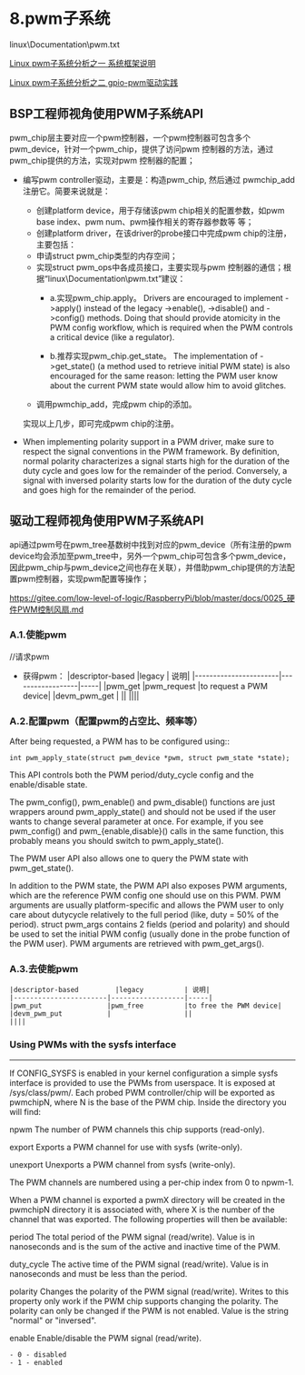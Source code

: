 


# 8.pwm子系统

linux\Documentation\pwm.txt

[Linux pwm子系统分析之一 系统框架说明](https://blog.csdn.net/lickylin/article/details/106449647)

[Linux pwm子系统分析之二 gpio-pwm驱动实践](https://blog.csdn.net/lickylin/article/details/106449675)


## BSP工程师视角使用PWM子系统API

pwm_chip层主要对应一个pwm控制器，一个pwm控制器可包含多个pwm_device，针对一个pwm_chip，提供了访问pwm 控制器的方法，通过pwm_chip提供的方法，实现对pwm 控制器的配置；

- 编写pwm controller驱动，主要是：构造pwm_chip, 然后通过 pwmchip_add注册它。简要来说就是：

    - 创建platform device，用于存储该pwm chip相关的配置参数，如pwm base index、pwm num、pwm操作相关的寄存器参数等  等；
    - 创建platform driver，在该driver的probe接口中完成pwm chip的注册，主要包括：
    - 申请struct pwm_chip类型的内存空间；
    - 实现struct pwm_ops中各成员接口，主要实现与pwm 控制器的通信；根据“linux\Documentation\pwm.txt”建议：
       - a.实现pwm_chip.apply。 Drivers are encouraged to implement ->apply() instead of the legacy
        ->enable(), ->disable() and ->config() methods. Doing that should provide
        atomicity in the PWM config workflow, which is required when the PWM controls
        a critical device (like a regulator).

       - b.推荐实现pwm_chip.get_state。 The implementation of ->get_state() (a method used to retrieve initial PWM state) is also encouraged for the same reason: letting the PWM user know about the current PWM state would allow him to avoid glitches.
    - 调用pwmchip_add，完成pwm chip的添加。

	实现以上几步，即可完成pwm chip的注册。


- When implementing polarity support in a PWM driver, make sure to respect the
signal conventions in the PWM framework. By definition, normal polarity
characterizes a signal starts high for the duration of the duty cycle and
goes low for the remainder of the period. Conversely, a signal with inversed
polarity starts low for the duration of the duty cycle and goes high for the
remainder of the period.


## 驱动工程师视角使用PWM子系统API

api通过pwm号在pwm_tree基数树中找到对应的pwm_device（所有注册的pwm device均会添加至pwm_tree中，另外一个pwm_chip可包含多个pwm_device，因此pwm_chip与pwm_device之间也存在关联），并借助pwm_chip提供的方法配置pwm控制器，实现pwm配置等操作；

https://gitee.com/low-level-of-logic/RaspberryPi/blob/master/docs/0025_硬件PWM控制风扇.md

### A.1.使能pwm

//请求pwm

- 获得pwm：
	|descriptor-based         |legacy          | 说明|
	|-----------------------|------------------|-----|
	|pwm_get                |pwm_request       |to request a PWM device|
	|devm_pwm_get           |                  ||
	||||

### A.2.配置pwm（配置pwm的占空比、频率等）

After being requested, a PWM has to be configured using::

	int pwm_apply_state(struct pwm_device *pwm, struct pwm_state *state);

This API controls both the PWM period/duty_cycle config and the
enable/disable state.

The pwm_config(), pwm_enable() and pwm_disable() functions are just wrappers
around pwm_apply_state() and should not be used if the user wants to change
several parameter at once. For example, if you see pwm_config() and
pwm_{enable,disable}() calls in the same function, this probably means you
should switch to pwm_apply_state().

The PWM user API also allows one to query the PWM state with pwm_get_state().

In addition to the PWM state, the PWM API also exposes PWM arguments, which
are the reference PWM config one should use on this PWM.
PWM arguments are usually platform-specific and allows the PWM user to only
care about dutycycle relatively to the full period (like, duty = 50% of the
period). struct pwm_args contains 2 fields (period and polarity) and should
be used to set the initial PWM config (usually done in the probe function
of the PWM user). PWM arguments are retrieved with pwm_get_args().

### A.3.去使能pwm

	|descriptor-based         |legacy          | 说明|
	|-----------------------|------------------|-----|
	|pwm_put                |pwm_free          |to free the PWM device|	
	|devm_pwm_put           |                  ||
	||||




### Using PWMs with the sysfs interface
-----------------------------------

If CONFIG_SYSFS is enabled in your kernel configuration a simple sysfs
interface is provided to use the PWMs from userspace. It is exposed at
/sys/class/pwm/. Each probed PWM controller/chip will be exported as
pwmchipN, where N is the base of the PWM chip. Inside the directory you
will find:

  npwm
    The number of PWM channels this chip supports (read-only).

  export
    Exports a PWM channel for use with sysfs (write-only).

  unexport
   Unexports a PWM channel from sysfs (write-only).

The PWM channels are numbered using a per-chip index from 0 to npwm-1.

When a PWM channel is exported a pwmX directory will be created in the
pwmchipN directory it is associated with, where X is the number of the
channel that was exported. The following properties will then be available:

  period
    The total period of the PWM signal (read/write).
    Value is in nanoseconds and is the sum of the active and inactive
    time of the PWM.

  duty_cycle
    The active time of the PWM signal (read/write).
    Value is in nanoseconds and must be less than the period.

  polarity
    Changes the polarity of the PWM signal (read/write).
    Writes to this property only work if the PWM chip supports changing
    the polarity. The polarity can only be changed if the PWM is not
    enabled. Value is the string "normal" or "inversed".

  enable
    Enable/disable the PWM signal (read/write).

	- 0 - disabled
	- 1 - enabled
